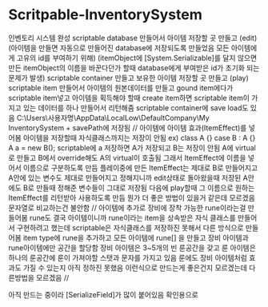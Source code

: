 # Scritpable-InventorySystem

인벤토리 시스템 완성
scriptable database 만들어서 아이템 저장할 곳 만들고 (edit) (아이템을 만들면 자동으로 만들어진 database에 저장되도록 만들었음 모든 아이템에게 고유의 id를 부여하기 위해)
(itemObject에 [System.Serializable]를 달지 않으면 만든 itemObject의 이름을 바꾼다던가 할때 database에게 부여받은 id가 초기화 되는 문제가 발생)
scriptable container 만들고 보유한 아이템 저장할 곳 만들고 (play)
scriptable item 만들어서 아이템의 원본데이터를 만들고
gound item에다가 scriptable item넣고 아이템을 획득해야 할때 create item하면
scriptable item이 가지고 있는 데이터를 하나 만들어서 리턴해줌
scriptable container에 save load도 있음 C:\Users\사용자명\AppData\LocalLow\DefaultCompany\My InventorySystem + savePath에 저장됨
//
아이템에 아이템 효과(ItemEffect)를 넣어봄
아이템을 저장할때 자식클래스까지는 저장이 안됨
ex) 
class A {}
case B : A {}
A a = new B();
scriptable에 a 저장하면 A가 저장되고 B는 저장이 안됨
A에 virtual로 만들고 B에서 override해도 A의 virtual이 호출됨
그래서 ItemEffect에 이름을 넣어서 이름으로 구분하도록 만듬
플레이중에 만든 ItemEffect는 제대로 B로 만들어지고 A안에 있는 변수도
제대로 만들어지고 정해지니까
edit상태로 돌아왔을때 저장된 A안에도 B로 만들때 정해준 변수들이 그대로 저장됨
다음에 play할때 그 이름으로 원하는 ItemEffect를 리턴받아 사용하도록 만듬 
뭔가 더 좋은 방법이 있을거 같은데 모르겠음 문자열로 비교하는건 불안함
//
아이템에 추가로 장비에 장착 가능한 rune이라는걸 만들어봄
rune도 결국 아이템이니까
rune이라는 item을 상속받은 자식 클래스를 만들어서 구현하려고 했는데
scriptable은 자식클래스를 저장하진 못해서 다른 방식으로 만들어봄
item type에 rune을 추가하고 모든 아이템에 rune[] 을 만들고
장비 아이템과 rune아이템에만 공간을 할당함
장비 아이템은 3~5개의 빈 룬공간을 갖고
룬 아이템은 하나의 룬공간에 룬이 가져야할 스탯과 문자를 가지고 있음
룬에도 장비 아이템처럼 효과도 가질 수 있는지 아직 정하진 못했음
이런식으로 만드는게 좋은건지 모르겠는데 다른방법을 모르겠음
//



아직 만드는 중이라 [SerializeField]가 많이 붙어있음 확인용으로
